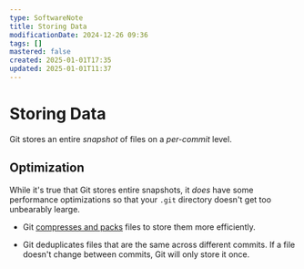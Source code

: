 ```yaml
---
type: SoftwareNote
title: Storing Data
modificationDate: 2024-12-26 09:36
tags: []
mastered: false
created: 2025-01-01T17:35
updated: 2025-01-01T11:37
---
```


# Storing Data

Git stores an entire *snapshot* of files on a *per-commit* level. 

## Optimization

While it's true that Git stores entire snapshots, it *does* have some performance optimizations so that your `.git` directory doesn't get too unbearably learge.

- Git [compresses and packs](https://git-scm.com/book/en/v2/Git-Internals-Packfiles) files to store them more efficiently.

- Git deduplicates files that are the same across different commits. If a file doesn't change between commits, Git will only store it once.

